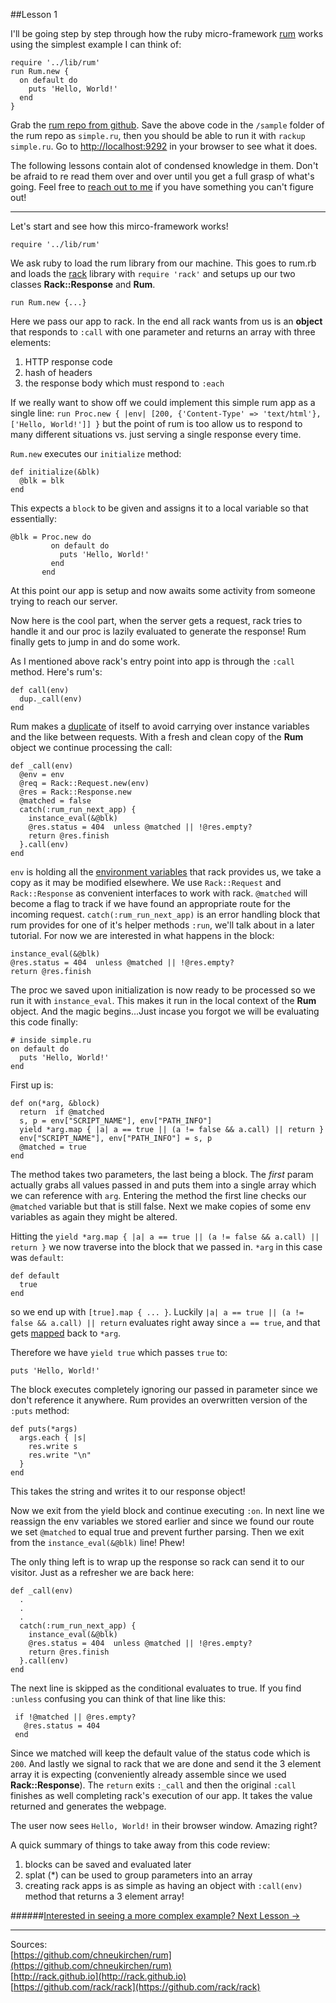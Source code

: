 ##Lesson 1

I'll be going step by step through how the ruby micro-framework [rum](https://github.com/chneukirchen/rum) works using the simplest example I can think of:

    require '../lib/rum'
    run Rum.new {
      on default do
        puts 'Hello, World!'
      end
    }

Grab the [rum repo from github](https://github.com/chneukirchen/rum). Save the above code in the  `/sample` folder of the rum repo as `simple.ru`, then you should be able to run it with `rackup simple.ru`. Go to [http://localhost:9292](http://localhost:9292) in your browser to see what it does.

The following lessons contain alot of condensed knowledge in them. Don't be afraid to re read them over and over until you get a full grasp of what's going. Feel free to [reach out to me](/about) if you have something you can't figure out!
- - -
Let's start and see how this mirco-framework works!

    require '../lib/rum'

We ask ruby to load the rum library from our machine. This goes to rum.rb and loads the [rack](http://rack.github.io) library with `require 'rack'` and setups up our two classes **Rack::Response** and **Rum**.

    run Rum.new {...}
Here we pass our app to rack. In the end all rack wants from us is an **object** that responds to `:call` with one parameter and returns an array with three elements:
  

 1. HTTP response code
 2. hash of headers
 3. the response body which must respond to `:each`

If we really want to show off we could implement this simple rum app as a single line: 
`run Proc.new { |env| [200, {'Content-Type' => 'text/html'}, ['Hello, World!']] }`
but the point of rum is too allow us to respond to many different situations vs. just serving a single response every time.

`Rum.new` executes our `initialize` method:

    def initialize(&blk)
      @blk = blk
    end
This expects a `block` to be given and assigns it to a local variable so that essentially: 

    @blk = Proc.new do
             on default do
               puts 'Hello, World!'
             end
           end
 
 At this point our app is setup and now awaits some activity from someone trying to reach our server.

Now here is the cool part, when the server gets a request, rack tries to handle it and our proc is lazily evaluated to generate the response! Rum finally gets to jump in and do some work.

As I mentioned above rack's entry point into app is through the `:call` method. Here's rum's:

    def call(env)
      dup._call(env)
    end
Rum makes a [duplicate](http://ruby-doc.org/core-2.4.0/Object.html#method-i-dup) of itself to avoid carrying over instance variables and the like between requests. With a fresh and clean copy of the **Rum** object we continue processing the call:

    def _call(env)
      @env = env
      @req = Rack::Request.new(env)
      @res = Rack::Response.new
      @matched = false
      catch(:rum_run_next_app) {
        instance_eval(&@blk)
        @res.status = 404  unless @matched || !@res.empty?
        return @res.finish
      }.call(env)
    end

`env` is holding all the [environment variables](http://www.rubydoc.info/github/rack/rack/master/file/SPEC#The_Environment) that rack provides us, we take a copy as it may be modified elsewhere. We use `Rack::Request` and `Rack::Response` as convenient interfaces to work with rack. `@matched` will become a flag to track if we have found an appropriate route for the incoming request.  `catch(:rum_run_next_app)` is an error handling block that rum provides for one of it's helper methods `:run`, we'll talk about in a later tutorial. For now we are interested in what happens in the block:
   
    instance_eval(&@blk)
    @res.status = 404  unless @matched || !@res.empty?
    return @res.finish
The proc we saved upon initialization is now ready to be processed so we run it with `instance_eval`. This makes it run in the local context of the **Rum** object. And the magic begins...Just incase you forgot we will be evaluating this code finally:

    # inside simple.ru  
    on default do
      puts 'Hello, World!'
    end
First up is:

    def on(*arg, &block)
      return  if @matched
      s, p = env["SCRIPT_NAME"], env["PATH_INFO"]
      yield *arg.map { |a| a == true || (a != false && a.call) || return }
      env["SCRIPT_NAME"], env["PATH_INFO"] = s, p
      @matched = true
    end
The method takes two parameters, the last being a block. The *first* param actually grabs all values passed in and puts them into a single array which we can reference with `arg`. Entering the method the first line checks our `@matched` variable but that is still false.  Next we make copies of some env variables as again they might be altered. 

Hitting the `yield *arg.map { |a| a == true || (a != false && a.call) || return }` we now traverse into the block that we passed in. `*arg` in this case was `default`:
    
    def default
      true
    end
so we end up with `[true].map { ... }`. Luckily `|a| a == true || (a != false && a.call) || return` evaluates right away since `a == true`, and that gets [mapped](https://ruby-doc.org/core-2.2.0/Array.html#method-i-map) back to `*arg`.

Therefore we have `yield true` which passes `true` to:
  
    puts 'Hello, World!'
The block executes completely ignoring our passed in parameter since we don't reference it anywhere.  Rum provides an overwritten version of the `:puts` method:

    def puts(*args)
      args.each { |s|
        res.write s
        res.write "\n"
      }
    end
This takes the string and writes it to our response object!

Now we exit from the yield block and continue executing `:on`. In next line we reassign the env variables we stored earlier and since we found our route we set `@matched` to equal true and prevent further parsing. Then we exit from the `instance_eval(&@blk)` line! Phew!

The only thing left is to wrap up the response so rack can send it to our visitor. Just as a refresher we are back here:

    def _call(env)
      .
      .
      .
      catch(:rum_run_next_app) {
        instance_eval(&@blk)
        @res.status = 404  unless @matched || !@res.empty?
        return @res.finish
      }.call(env)
    end
  
 The next line is skipped as the conditional evaluates to true. If you find `:unless` confusing you can think of that line like this: 

     if !@matched || @res.empty?
       @res.status = 404
     end
Since we matched will keep the default value of the status code which is `200`. And lastly we signal to rack that we are done and send it the 3 element array it is expecting (conveniently already assemble since we used **Rack::Response**). The `return` exits `:_call` and then the original `:call` finishes as well completing rack's execution of our app. It takes the value returned and generates the webpage.

The user now sees `Hello, World!` in their browser window. Amazing right?

A quick summary of things to take away from this code review:

 1. blocks can be saved and evaluated later
 2. splat (*) can be used to group parameters into an array
 3. creating rack apps is as simple as having an object with `:call(env)` method that returns a 3 element array!

######[Interested in seeing a more complex example? Next Lesson ->](/lesson/2)
- - -
Sources:  
[https://github.com/chneukirchen/rum](https://github.com/chneukirchen/rum)  
[http://rack.github.io](http://rack.github.io)  
[https://github.com/rack/rack](https://github.com/rack/rack)  